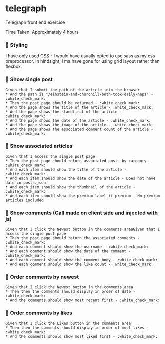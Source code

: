 # telegraph
Telegraph front end exercise

Time Taken: Approximately 4 hours


### :mega: Styling

I have only used CSS - I would have usually opted to use sass as my css preprocessor. In hindsight, i ma have gone for using grid layout rather than flexbox.

### :mega: Show single post
	Given that I submit the path of the article into the browser
	* And the path is "/einstein-and-churchill-both-took-daily-naps" - :white_check_mark:
	* Then the post page should be returned - :white_check_mark:
	* And the page shows the title of the article - :white_check_mark:
	* And the page shows the standfirst of the article - :white_check_mark:
	* And the page shows the date of the article - :white_check_mark:
	* And the page shows the image of the article - :white_check_mark:
	* And the page shows the associated comment count of the article - :white_check_mark:


### :mega: Show associated articles
	Given that I access the single post page
	* Then the post page should return associated posts by category - :white_check_mark:
	* And each item should show the title of the article - :white_check_mark:
	* And each item should show the date of the article - Does not have date in posts.json
	* And each item should show the thumbnail of the article - :white_check_mark:
	* And each item should show the premium label if premium - No premium articles included


### :mega: Show comments (Call made on client side and injected with js)
	Given that I click the Newest button in the comments areaGiven that I access the single post page
	* Then the post page should return the associated comments - :white_check_mark:
	* And each comment should show the username - :white_check_mark:
	* And each comment should show the date of the comment - :white_check_mark:
	* And each comment should show the comment body - :white_check_mark:
	* And each comment should show the like count - :white_check_mark:


### :mega: Order comments by newest
	Given that I click the Newest button in the comments area
	* Then then the comments should display in order of date - :white_check_mark:
	* And the comments should show most recent first - :white_check_mark:

### :mega: Order comments by likes
	Given that I click the Likes button in the comments area
	* Then then the comments should display in order of most likes - :white_check_mark:
	* And the comments should show most liked first - :white_check_mark:
